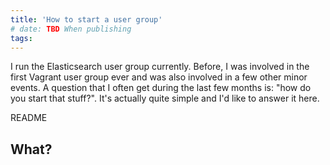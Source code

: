 ```yaml
---
title: 'How to start a user group'
# date: TBD When publishing
tags:
---
```


I run the Elasticsearch user group currently. Before, I was involved in the
first Vagrant user group ever and was also involved in a few other minor
events. A question that I often get during the last few months is: "how do you
start that stuff?". It's actually quite simple and I'd like to answer it here.

README

## What?

